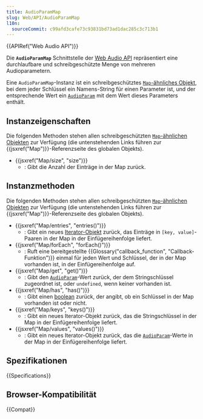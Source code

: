 ```yaml
---
title: AudioParamMap
slug: Web/API/AudioParamMap
l10n:
  sourceCommit: c99afd3cafe73c93831bd73ad1dac285c3c713b1
---
```


{{APIRef("Web Audio API")}}

Die **`AudioParamMap`** Schnittstelle der [Web Audio API](/de/docs/Web/API/Web_Audio_API) repräsentiert eine durchlaufbare und schreibgeschützte Menge von mehreren Audioparametern.

Eine `AudioParamMap`-Instanz ist ein schreibgeschütztes [`Map`-ähnliches Objekt](/de/docs/Web/JavaScript/Reference/Global_Objects/Map#map-like_browser_apis), bei dem jeder Schlüssel ein Namens-String für einen Parameter ist, und der entsprechende Wert ein [`AudioParam`](/de/docs/Web/API/AudioParam) mit dem Wert dieses Parameters enthält.

## Instanzeigenschaften

Die folgenden Methoden stehen allen schreibgeschützten [`Map`-ähnlichen Objekten](/de/docs/Web/JavaScript/Reference/Global_Objects/Map#map-like_browser_apis) zur Verfügung (die untenstehenden Links führen zur {{jsxref("Map")}}-Referenzseite des globalen Objekts).

- {{jsxref("Map/size", "size")}}
  - : Gibt die Anzahl der Einträge in der Map zurück.

## Instanzmethoden

Die folgenden Methoden stehen allen schreibgeschützten [`Map`-ähnlichen Objekten](/de/docs/Web/JavaScript/Reference/Global_Objects/Map#map-like_browser_apis) zur Verfügung (die untenstehenden Links führen zur {{jsxref("Map")}}-Referenzseite des globalen Objekts).

- {{jsxref("Map/entries", "entries()")}}
  - : Gibt ein neues [Iterator-Objekt](/de/docs/Web/JavaScript/Reference/Global_Objects/Iterator) zurück, das Einträge in `[key, value]`-Paaren in der Map in der Einfügereihenfolge liefert.
- {{jsxref("Map/forEach", "forEach()")}}
  - : Ruft eine bereitgestellte {{Glossary("callback_function", "Callback-Funktion")}} einmal für jeden Wert und Schlüssel, der in der Map vorhanden ist, in der Einfügereihenfolge auf.
- {{jsxref("Map/get", "get()")}}
  - : Gibt den [`AudioParam`](/de/docs/Web/API/AudioParam)-Wert zurück, der dem Stringschlüssel zugeordnet ist, oder `undefined`, wenn keiner vorhanden ist.
- {{jsxref("Map/has", "has()")}}
  - : Gibt einen [boolean](/de/docs/Web/JavaScript/Reference/Global_Objects/Boolean) zurück, der angibt, ob ein Schlüssel in der Map vorhanden ist oder nicht.
- {{jsxref("Map/keys", "keys()")}}
  - : Gibt ein neues Iterator-Objekt zurück, das die Stringschlüssel in der Map in der Einfügereihenfolge liefert.
- {{jsxref("Map/values", "values()")}}
  - : Gibt ein neues Iterator-Objekt zurück, das die [`AudioParam`](/de/docs/Web/API/AudioParam)-Werte in der Map in der Einfügereihenfolge liefert.

## Spezifikationen

{{Specifications}}

## Browser-Kompatibilität

{{Compat}}
